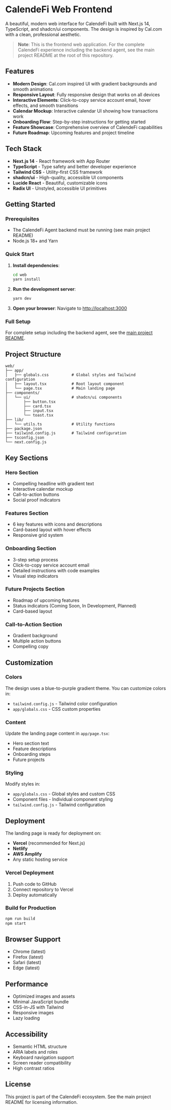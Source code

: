 # CalendeFi Web Frontend

A beautiful, modern web interface for CalendeFi built with Next.js 14, TypeScript, and shadcn/ui components. The design is inspired by Cal.com with a clean, professional aesthetic.

> **Note**: This is the frontend web application. For the complete CalendeFi experience including the backend agent, see the main project README at the root of this repository.

## Features

- **Modern Design**: Cal.com inspired UI with gradient backgrounds and smooth animations
- **Responsive Layout**: Fully responsive design that works on all devices
- **Interactive Elements**: Click-to-copy service account email, hover effects, and smooth transitions
- **Calendar Mockup**: Interactive calendar UI showing how transactions work
- **Onboarding Flow**: Step-by-step instructions for getting started
- **Feature Showcase**: Comprehensive overview of CalendeFi capabilities
- **Future Roadmap**: Upcoming features and project timeline

## Tech Stack

- **Next.js 14** - React framework with App Router
- **TypeScript** - Type safety and better developer experience
- **Tailwind CSS** - Utility-first CSS framework
- **shadcn/ui** - High-quality, accessible UI components
- **Lucide React** - Beautiful, customizable icons
- **Radix UI** - Unstyled, accessible UI primitives

## Getting Started

### Prerequisites
- The CalendeFi Agent backend must be running (see main project README)
- Node.js 18+ and Yarn

### Quick Start

1. **Install dependencies**:
   ```bash
   cd web
   yarn install
   ```

2. **Run the development server**:
   ```bash
   yarn dev
   ```

3. **Open your browser**:
   Navigate to [http://localhost:3000](http://localhost:3000)

### Full Setup
For complete setup including the backend agent, see the [main project README](../README.md).

## Project Structure

```
web/
├── app/
│   ├── globals.css          # Global styles and Tailwind configuration
│   ├── layout.tsx           # Root layout component
│   └── page.tsx             # Main landing page
├── components/
│   └── ui/                  # shadcn/ui components
│       ├── button.tsx
│       ├── card.tsx
│       ├── input.tsx
│       └── toast.tsx
├── lib/
│   └── utils.ts             # Utility functions
├── package.json
├── tailwind.config.js       # Tailwind configuration
├── tsconfig.json
└── next.config.js
```

## Key Sections

### Hero Section
- Compelling headline with gradient text
- Interactive calendar mockup
- Call-to-action buttons
- Social proof indicators

### Features Section
- 6 key features with icons and descriptions
- Card-based layout with hover effects
- Responsive grid system

### Onboarding Section
- 3-step setup process
- Click-to-copy service account email
- Detailed instructions with code examples
- Visual step indicators

### Future Projects Section
- Roadmap of upcoming features
- Status indicators (Coming Soon, In Development, Planned)
- Card-based layout

### Call-to-Action Section
- Gradient background
- Multiple action buttons
- Compelling copy

## Customization

### Colors
The design uses a blue-to-purple gradient theme. You can customize colors in:
- `tailwind.config.js` - Tailwind color configuration
- `app/globals.css` - CSS custom properties

### Content
Update the landing page content in `app/page.tsx`:
- Hero section text
- Feature descriptions
- Onboarding steps
- Future projects

### Styling
Modify styles in:
- `app/globals.css` - Global styles and custom CSS
- Component files - Individual component styling
- `tailwind.config.js` - Tailwind configuration

## Deployment

The landing page is ready for deployment on:
- **Vercel** (recommended for Next.js)
- **Netlify**
- **AWS Amplify**
- Any static hosting service

### Vercel Deployment
1. Push code to GitHub
2. Connect repository to Vercel
3. Deploy automatically

### Build for Production
```bash
npm run build
npm start
```

## Browser Support

- Chrome (latest)
- Firefox (latest)
- Safari (latest)
- Edge (latest)

## Performance

- Optimized images and assets
- Minimal JavaScript bundle
- CSS-in-JS with Tailwind
- Responsive images
- Lazy loading

## Accessibility

- Semantic HTML structure
- ARIA labels and roles
- Keyboard navigation support
- Screen reader compatibility
- High contrast ratios

## License

This project is part of the CalendeFi ecosystem. See the main project README for licensing information.

